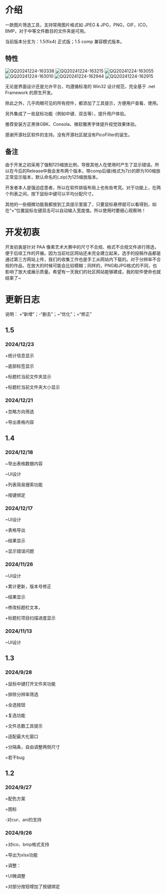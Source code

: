 # 介绍
 一款图片筛选工具，支持常用图片格式如 JPEG & JPG，PNG，GIF，ICO，BMP，对于中等文件数目的文件夹是可用。
 
 当前版本分支为：1.5(fix4) 正式版；1.5 comp 兼容模式版本。
 ## 特性
![QQ20241224-163338](https://github.com/user-attachments/assets/ddfbd2e0-3d5e-4d2a-be39-8a42bcb789ea)
![QQ20241224-163215](https://github.com/user-attachments/assets/73222c13-0e56-455b-88fe-78e0c87c69b4)
![QQ20241224-163055](https://github.com/user-attachments/assets/e998b418-093d-4131-9482-20a13001675f)
![QQ20241224-163010](https://github.com/user-attachments/assets/6f56016f-1d80-4ab3-ae38-50b16616362f)
![QQ20241224-162944](https://github.com/user-attachments/assets/47936a19-19cf-4339-9541-bec8ec040cb7)
![QQ20241224-162915](https://github.com/user-attachments/assets/fee14bff-5477-41f6-96c9-f6e4bfa7d42f)

无论是界面设计还是允许平台，均遵循标准的 Win32 设计规范，完全基于 .net Framework 的原生开发。

除此之外，几乎肉眼可见的所有控件，都添加了工具提示，方便用户查看、使用。

另外集成了一些鼠标功能（例如中键、双击等），提升用户体验。

推荐安装方正黑体GBK、Consola、微软雅黑字体提升视觉效果体验。

感谢开源社区软件的支持。没有开源社区就没有PicoFilter的诞生。

## 备注
 由于开发之初采用了强制125缩放比例，导致其他人在使用时产生了显示错误。所以在今后的Release中我会发布两个版本，带comp后缀(格式为7z)的即为100缩放正常显示版本，默认命名的(.zip)为125缩放版本。
 
 开发者本人是强迫症患者，所以在软件排版布局上也有些考究。对于功能上，在两个列表之间，按下鼠标中键可以平均分配尺寸。
 
 其他的一些细微功能我都放到工具提示里面了，只要鼠标悬停就可以看得到，如在“×”位置鼠标左键双击可以自动输入宽度值。所以使用时要细心观察呐！
# 开发初衷
 开发初衷是针对 PAA 像素艺术大赛中的尺寸不合规、格式不合规文件进行筛选，便于后续工作的开展。因为当前社区网站还未完全建立起来，选手的投稿作品都是通过第三方网站上传，我们的收集工作也是手工从网站内下载的。对于分辨率不合规的作品，在放大的时候可能会比较模糊；同样的，PNG和JPG格式的不同，也影响了放大或展示质量。希望有一天我们的社区网站能够建成，我的软件使命也就结束了~
# 更新日志
说明： +“新增”；-“删去”；~“优化”；=“修正”
## 1.5 
### 2024/12/23
+统计信息显示

~底部标签显示

+标题栏当前文件夹显示

+标题栏当前文件夹大小显示
### 2024/12/21
+忽略方向筛选

=导出表格内容

## 1.4
### 2024/12/18
~导出表格数据内容

~UI设计

+列表简易搜索功能

=按键绑定

### 2024/12/17
~UI设计

=表格导出

~结果显示

=显示错误问题

### 2024/11/26
~UI设计

+累计更新，版本号修正

~结果显示

=修改标题栏文本，

+标题栏项目扫描进度显示

### 2024/11/13
~UI设计

## 1.3
### 2024/9/28
+鼠标中键打开文件夹功能

+排除分辨率筛选

+全选按钮

+复选功能

+文件总数工具提示

+适配最大化窗口

+分隔条，自由调整两侧尺寸

=若干bug

## 1.2
### 2024/9/27
=配色方案

=图标

-对cur、ani的支持

### 2024/9/26
+对ico、bmp格式支持

+导出为xlsx功能

+调整：

+UI微调整

+对部分按钮增加了按键绑定
